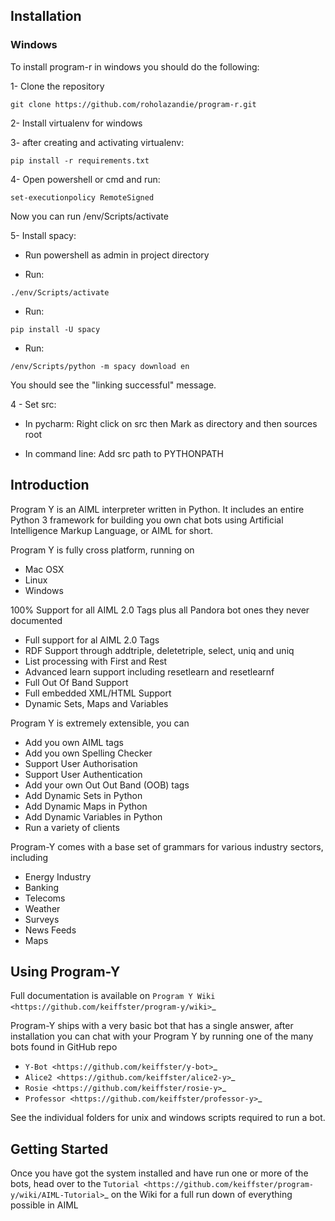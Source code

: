 ## Installation
### Windows
To install program-r in windows you should do the following:

1- Clone the repository
```
git clone https://github.com/roholazandie/program-r.git
```

2- Install virtualenv for windows

3- after creating and activating virtualenv:
```
pip install -r requirements.txt
```

4- Open powershell or cmd and run:
```
set-executionpolicy RemoteSigned
```
Now you can run /env/Scripts/activate

5- Install spacy:

-  Run powershell as admin in project directory

- Run:
```
./env/Scripts/activate
```
- Run:
```
pip install -U spacy
```
- Run:
```
/env/Scripts/python -m spacy download en
```
You should see the "linking successful" message.

4 - Set src:
- In pycharm:
    Right click on src then Mark as directory and then sources root

- In command line:
        Add src path to PYTHONPATH


## Introduction

Program Y is an AIML interpreter written in Python. It includes an entire Python 3 framework for building you own chat bots using
Artificial Intelligence Markup Language, or AIML for short.

Program Y is fully cross platform, running on

- Mac OSX
- Linux
- Windows

100% Support for all AIML 2.0 Tags plus all Pandora bot ones they never documented

- Full support for al AIML 2.0 Tags
- RDF Support through addtriple, deletetriple, select, uniq and uniq
- List processing with First and Rest
- Advanced learn support including resetlearn and resetlearnf
- Full Out Of Band Support
- Full embedded XML/HTML Support
- Dynamic Sets, Maps and Variables

Program Y is extremely extensible, you can

- Add you own AIML tags
- Add you own Spelling Checker
- Support User Authorisation
- Support User Authentication
- Add your own Out Out Band (OOB) tags
- Add Dynamic Sets in Python
- Add Dynamic Maps in Python
- Add Dynamic Variables in Python
- Run a variety of clients

Program-Y comes with a base set of grammars for various industry sectors, including

- Energy Industry
- Banking
- Telecoms
- Weather
- Surveys
- News Feeds
- Maps

Using Program-Y
----------------
Full documentation is available on `Program Y Wiki <https://github.com/keiffster/program-y/wiki>`_

Program-Y ships with a very basic bot that has a single answer, after installation you can chat with your Program Y by running one of the many bots found in GitHub repo

- `Y-Bot <https://github.com/keiffster/y-bot>`_
- `Alice2 <https://github.com/keiffster/alice2-y>`_
- `Rosie <https://github.com/keiffster/rosie-y>`_
- `Professor <https://github.com/keiffster/professor-y>`_

See the individual folders for unix and windows scripts required to run a bot.

Getting Started
---------------
Once you have got the system installed and have run one or more of the bots, head over to the
`Tutorial <https://github.com/keiffster/program-y/wiki/AIML-Tutorial>`_ on the Wiki for a full
run down of everything possible in AIML
